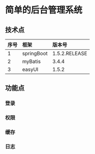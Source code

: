 # 简单的后台管理系统
## 技术点
| 序号 | 框架 | 版本号 |
| :--- | :--- | :----- |
|1| springBoot | 1.5.2.RELEASE |
|2| myBatis    | 3.4.4 |
|3| easyUI     | 1.5.2 |
##  功能点
### 登录
### 权限
### 缓存
### 日志